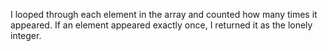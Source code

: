 I looped through each element in the array and counted how many times it appeared. If an element appeared exactly once, I returned it as the lonely integer.
